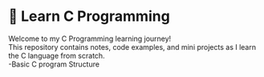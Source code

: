# 📘 Learn C Programming

Welcome to my C Programming learning journey!  
This repository contains notes, code examples, and mini projects as I learn the C language from scratch.<br>
-Basic C program Structure<br>
